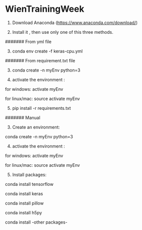 # WienTrainingWeek

1) Download Anaconda (https://www.anaconda.com/download/)

2) Install it , then use only one of this three methods.



####### From yml file

3) conda env create -f keras-cpu.yml



####### From requirement.txt file

3) conda create -n myEnv python=3

4) activate the environment :

for windows: activate myEnv

for linux/mac:   source activate myEnv

5) pip install -r requirements.txt



####### Manual 

3) Create an environment:    

conda create -n myEnv python=3

4) activate the environment :

for windows: activate myEnv

for linux/mac:   source activate myEnv


5) Install packages:

conda install tensorflow

conda install keras

conda install pillow

conda install h5py    
       
conda install -other packages-
